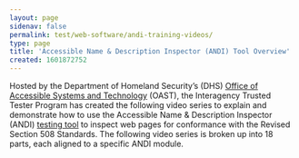 ```yaml
---
layout: page
sidenav: false
permalink: test/web-software/andi-training-videos/
type: page
title: 'Accessible Name & Description Inspector (ANDI) Tool Overview'
created: 1601872752
---
```


Hosted by the Department of Homeland Security’s (DHS) [Office of Accessible Systems and Technology][1] (OAST), the Interagency Trusted Tester Program has created the following video series to explain and demonstrate how to use the Accessible Name & Description Inspector (ANDI) [testing tool][2] to inspect web pages for conformance with the Revised Section 508 Standards. The following video series is broken up into 18 parts, each aligned to a specific ANDI module.

 [1]: https://www.dhs.gov/office-accessible-systems-technology
 [2]: /test/web-software